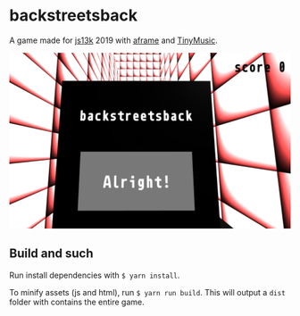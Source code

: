 # backstreetsback

A game made for [js13k](https://js13kgames.com/) 2019 with [aframe](https://aframe.io/) and [TinyMusic](https://github.com/kevincennis/TinyMusic).

![screetshot](screenshot-big.png)


## Build and such

Run install dependencies with `$ yarn install`.

To minify assets (js and html), run `$ yarn run build`. This will output a `dist` folder with contains the entire game.
